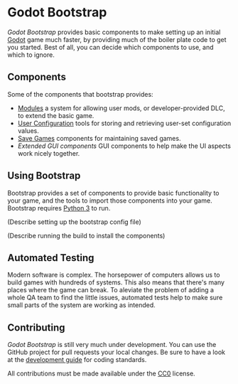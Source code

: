 # Godot Bootstrap

*Godot Bootstrap* provides basic components to make setting up an
initial [Godot](//http://www.godotengine.org)
game much faster, by providing much of the boiler plate code to get you
started.  Best of all, you can decide which components to use, and which
to ignore.



## Components

Some of the components that bootstrap provides:

* [Modules](components/modules) a system for allowing user mods, or
  developer-provided DLC, to extend the basic game.
* [User Configuration](components/user_config) tools for storing and
  retrieving user-set configuration values.
* [Save Games](components/save_game) components for maintaining saved
  games.
* *Extended GUI components* GUI components to help make the UI aspects
  work nicely together.



## Using Bootstrap

Bootstrap provides a set of components to provide basic functionality to
your game, and the tools to import those components into your game.  Bootstrap
requires [Python 3](https://www.python.org/downloads/release) to run.

(Describe setting up the bootstrap config file)

(Describe running the build to install the components)



## Automated Testing

Modern software is complex.  The horsepower of computers allows us to build
games with hundreds of systems.  This also means that there's many places
where the game can break.  To aleviate the problem of adding a whole QA team
to find the little issues, automated tests help to make sure small parts of
the system are working as intended.



## Contributing

*Godot Bootstrap* is still very much under development.  You can use the
GitHub project for pull requests your local changes.  Be sure to have a
look at the [development guide](docs/developing.md) for coding standards.

All contributions must be made available under the [CC0](LICENSE) license.



